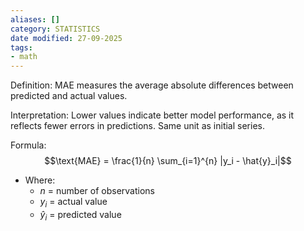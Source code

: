```yaml
---
aliases: []
category: STATISTICS
date modified: 27-09-2025
tags:
- math
---
```

Definition: MAE measures the average absolute differences between predicted and actual values.

Interpretation: Lower values indicate better model performance, as it reflects fewer errors in predictions. Same unit as initial series.

Formula: 
   $$\text{MAE} = \frac{1}{n} \sum_{i=1}^{n} |y_i - \hat{y}_i|$$
   - Where:
     - $n$ = number of observations
     - $y_i$ = actual value
     - $\hat{y}_i$ = predicted value